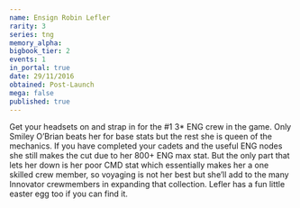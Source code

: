 ```yaml
---
name: Ensign Robin Lefler
rarity: 3
series: tng
memory_alpha:
bigbook_tier: 2
events: 1
in_portal: true
date: 29/11/2016
obtained: Post-Launch
mega: false
published: true
---
```


Get your headsets on and strap in for the #1 3* ENG crew in the game. Only Smiley O’Brian beats her for base stats but the rest she is queen of the mechanics. If you have completed your cadets and the useful ENG nodes she still makes the cut due to her 800+ ENG max stat. But the only part that lets her down is her poor CMD stat which essentially makes her a one skilled crew member, so voyaging is not her best but she’ll add to the many Innovator crewmembers in expanding that collection. Lefler has a fun little easter egg too if you can find it.
